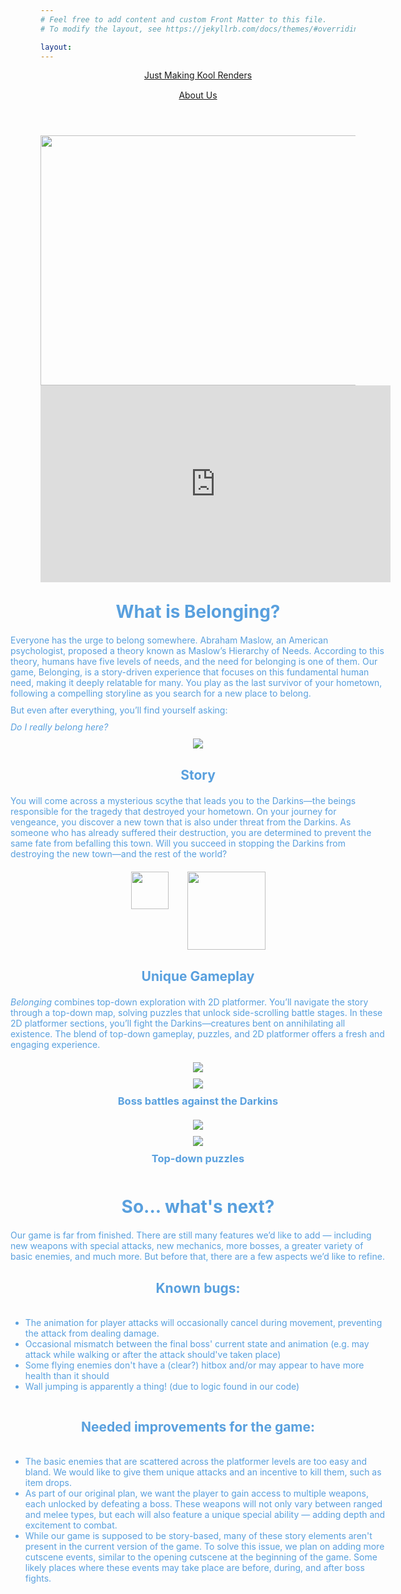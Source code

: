 ```yaml
---
# Feel free to add content and custom Front Matter to this file.
# To modify the layout, see https://jekyllrb.com/docs/themes/#overriding-theme-defaults

layout:
---
```


<html lang="en">
<head>
  <meta charset="utf-8">
  <meta http-equiv="X-UA-Compatible" content="IE=edge">
  <meta name="viewport" content="width=device-width, initial-scale=1">

  <!-- Begin Jekyll SEO tag v2.8.0 -->
  <title>Just Making Kool Renders</title>
  <meta name="generator" content="Jekyll v3.10.0" />
  <meta property="og:title" content="Just Making Kool Renders" />
  <meta property="og:locale" content="en_US" />
  <link rel="canonical" href="http://localhost:4000/" />
  <meta property="og:url" content="http://localhost:4000/" />
  <meta property="og:site_name" content="Just Making Kool Renders" />
  <meta property="og:type" content="website" />
  <meta name="twitter:card" content="summary" />
  <meta property="twitter:title" content="Just Making Kool Renders" />
  <script type="application/ld+json">
    {
      "@context": "https://schema.org",
      "@type": "WebSite",
      "headline": "Just Making Kool Renders",
      "name": "Just Making Kool Renders",
      "url": "http://localhost:4000/"
    }
  </script>
  <!-- End Jekyll SEO tag -->

  <link rel="stylesheet" href="/main.css">
  <link type="application/atom+xml" rel="alternate" href="http://localhost:4000/feed.xml" title="Just Making Kool Renders" />
</head>

<body>
  <header class="site-header" role="banner">
    <div class="wrapper">
      <a class="site-title" rel="author" href="/">Just Making Kool Renders</a>
      <nav class="site-nav">
        <div style="margin: 15px 0 0 0" class="trigger">
          <a class="page-link" href="/about/">About Us</a>
        </div>
      </nav>
    </div>
  </header>

  <main class="page-content" aria-label="Content">
    <img style="width: 525; height: 400; display: block; margin: auto;" src="game_title_screen.png"/>
    <iframe width="560" height="315" style="display: block; margin: auto;" src="https://youtube.com/embed/OtlVA214Uug" title="YouTube video player"   frameborder="0" allow="accelerometer; autoplay; clipboard-write; encrypted-media; gyroscope; picture-in-picture; web-share" referrerpolicy="strict-origin-when-cross-origin" allowfullscreen></iframe>
    <div style="display: flex; flex-direction: column; justify-self: center; align-items: center; color: rgb(89, 160, 222); width: 600px">
      <!--Intro-->
      <h1 style="margin: 30px 0 0 0;">What is Belonging?</h1>
      <p style="margin: 20px 0 0 0">
        Everyone has the urge to belong somewhere. Abraham Maslow, an American psychologist, proposed a theory known as Maslow’s Hierarchy of Needs. According to this theory, humans have five levels of needs, and the need for belonging is one of them.
        Our game, Belonging, is a story-driven experience that focuses on this fundamental human need, making it deeply relatable for many. You play as the last survivor of your hometown, following a compelling storyline as you search for a new place to belong. 
      </p>
      <p style="margin: 10px 0 0 0; align-self: flex-start">But even after everything, you’ll find yourself asking:</p> 
      <p style="margin: 10px 0 0 0; font-style: italic; align-self: flex-start;">Do I really belong here?</p>
      <img style="margin: 10px 0 0 0" src="you_dont_belong.png" />
      <h2 style="margin: 30px 0 0 0;">Story</h2>
      <p style="margin: 20px 0 0 0;">
        You will come across a mysterious scythe that leads you to the Darkins—the beings responsible for the tragedy that destroyed your hometown. On your journey for vengeance, you discover a new town that is also under threat from the Darkins. As someone who has already suffered their destruction, you are determined to prevent the same fate from befalling this town. Will you succeed in stopping the Darkins from destroying the new town—and the rest of the world?
      </p>
      <div style="margin: 20px 0 0 0;">
        <img style="width: 60px; height: auto;" src="player.gif">
        <img style="margin: 0 0 0 30px; width: 125px; height: auto; float: right;" src="scythe.png"/>
      </div>
      <h2 style="margin: 30px 0 0 0;">Unique Gameplay</h2>
      <p style="margin: 20px 0 0 0">
        <i>Belonging</i> combines top-down exploration with 2D platformer. You’ll navigate the story through a top-down map, solving puzzles that unlock side-scrolling battle stages. In these 2D platformer sections, you’ll fight the Darkins—creatures bent on annihilating all existence. The blend of top-down gameplay, puzzles, and 2D platformer offers a fresh and engaging experience.
      </p>
      <img style="margin: 20px 0 0 0" src="boss1.png" />
      <img style="margin: 10px 0 0 0" src="boss2.png" />
      <h3 style="margin: 10px 0 0 0">Boss battles against the Darkins</h3>
      <img style="margin: 20px 0 0 0" src="puzzle1.png" />
      <img style="margin: 10px 0 0 0" src="puzzle2.png" />
      <h3 style="margin: 10px 0 0 0">Top-down puzzles</h3>
      <!--Next Steps-->
      <h1 style="margin: 50px 0 0 0;">So... what's next?</h1>
      <p style="margin: 20px 0 0 0">
        Our game is far from finished. There are still many features we’d like to add — including new weapons with special attacks, new mechanics, more bosses, a greater variety of basic enemies, and much more. But before that, there are a few aspects we’d like to refine.
      </p>
      <h2 style="margin: 30px 0 0 0;">Known bugs: </h2>
      <ul style="align-self: flex-start">
        <li style="margin: 20px 0 0 0">
          The animation for player attacks will occasionally cancel during movement, preventing the attack from dealing damage.
        </li>
        <li>
          Occasional mismatch between the final boss' current state and animation (e.g. may attack while walking or after the attack should've taken place)
        </li>
        <li>
          Some flying enemies don't have a (clear?) hitbox and/or may appear to have more health than it should
        </li>
        <li>
          Wall jumping is apparently a thing! (due to logic found in our code)
        </li>
      </ul>
      <h2 style="margin: 30px 0 0 0;">Needed improvements for the game: </h2>
      <ul style="align-self: flex-start">
        <li style="margin: 20px 0 0 0">
          The basic enemies that are scattered across the platformer levels are too easy and bland. We would like to give them unique attacks and an incentive to kill them, such as item drops.
        </li>
        <li>
          As part of our original plan, we want the player to gain access to multiple weapons, each unlocked by defeating a boss. These weapons will not only vary between ranged and melee types, but each will also feature a unique special ability — adding depth and excitement to combat.
        </li>
        <li>
          While our game is supposed to be story-based, many of these story elements aren't present in the current version of the game. To solve this issue, we plan on adding more cutscene events, similar to the opening cutscene at the beginning of the game. Some likely places where these events may take place are before, during, and after boss fights. 
        </li>
      </ul>
    </div>
  </main>

<!--
  <footer class="site-footer h-card">
    <data class="u-url" href="/"></data>
    <div class="wrapper">
      <h2 class="footer-heading">Just Making Kool Renders</h2>
      <div class="footer-col-wrapper">
        <div class="footer-col footer-col-1">
          <ul class="contact-list">
            <li class="p-name">Just Making Kool Renders</li>
          </ul>
        </div>
        <div class="footer-col footer-col-2">
          <ul class="social-media-list"></ul>
        </div>
        <div class="footer-col footer-col-3">
          <p></p>
        </div>
      </div>
    </div>
  </footer>
  -->
</body>
</html>